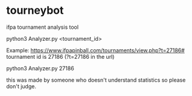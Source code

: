 # tourneybot
ifpa tournament analysis tool

python3 Analyzer.py <tournament_id>

Example:
https://www.ifpapinball.com/tournaments/view.php?t=27186#
tournament id is 27186 (?t=27186 in the url)

python3 Analyzer.py 27186

this was made by someone who doesn't understand statistics so please don't judge.
